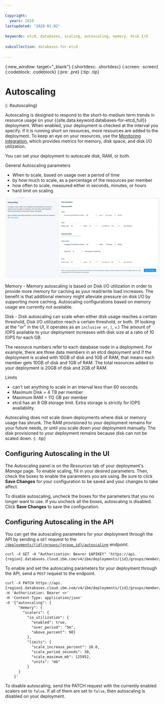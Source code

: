 ```yaml
---

Copyright:
  years: 2020
lastupdated: "2020-01-02"

keywords: etcd, databases, scaling, autoscaling, memory, disk I/O

subcollection: databases-for-etcd

---
```


{:new_window: target="_blank"}
{:shortdesc: .shortdesc}
{:screen: .screen}
{:codeblock: .codeblock}
{:pre: .pre}
{:tip: .tip}


# Autoscaling
{: #autoscaling}

Autoscaling is designed to respond to the short-to-medium term trends in resource usage on your {{site.data.keyword.databases-for-etcd_full}} deployment. When enabled, your deployment is checked at the interval you specify. If it is running short on resources, more resources are added to the deployment. To keep an eye on your resources, use the [Monitoring integration](/docs/services/databases-for-etcd?topic=cloud-databases-monitoring), which provides metrics for memory, disk space, and disk I/O utilization.

You can set your deployment to autoscale disk, RAM, or both.

General Autoscaling parameters
- When to scale, based on usage over a period of time
- by how much to scale, as a percentage of the resources per member
- how often to scale, measured either in seconds, minutes, or hours
- hard limit on scaling

![Example Autoscaling panel](images/autoscaling-panel.png)

Memory - Memory autoscaling is based on Disk I/O utilization in order to provide more memory for caching as your read/write load increases. The benefit is that additional memory might alleviate pressure on disk I/O by supporting more caching. Autoscaling configurations based on memory usage are currently not available. 

Disk - Disk autoscaling can scale when either disk usage reaches a certain threshold, Disk I/O utilization reach a certain threshold, or both. (If looking at the "or" in the UI, it operates as an `inclusive or`, `|`, `v`.) The amount of IOPS available to your deployment increases with disk size at a ratio of 10 IOPS for each GB.

The resource numbers refer to each database node in a deployment. For example, there are three data members in an etcd deployment and if the deployment is scaled with 10GB of disk and 1GB of RAM, that means each member gets 10GB of disk and 1GB of RAM. The total resources added to your deployment is 20GB of disk and 2GB of RAM.

Limits 
- can't set anything to scale in an interval less than 60 seconds.
- Maximum Disk = 4 TB per member
- Maximum RAM = 112 GB per member
- etcd has an 8 GB storage limit. Extra storage is strictly for IOPS availability.

Autoscaling does not scale down deployments where disk or memory usage has shrunk. The RAM provisioned to your deployment remains for your future needs, or until you scale down your deployment manually. The disk provisioned to your deployment remains because disk can not be scaled down. 
{: .tip}

## Configuring Autoscaling in the UI

The Autoscaling panel is on the _Resources_ tab of your deployment's _Manage_ page. To enable scaling, fill in your desired parameters. Then, check the boxes to enable the parameters you are using. Be sure to click **Save Changes** for your configuration to be saved and your changes to take affect.

To disable autoscaling, uncheck the boxes for the parameters that you no longer want to use. If you uncheck all the boxes, autoscaling is disabled. Click **Save Changes** to save the configuration.

## Configuring Autoscaling in the API

You can get the autoscaling parameters for your deployment through the API by sending a `GET` request to the [`/deployments/{id}/groups/{group_id}/autoscaling`]() endpoint. 
```
curl -X GET -H "Authorization: Bearer $APIKEY" 'https://api.{region}.databases.cloud.ibm.com/v4/ibm/deployments/{id}/groups/member/autoscaling'
```

To enable and set the autoscaling parameters for your deployment through the API, send a `POST` request to the endpoint.
```
curl -X PATCH https://api.{region}.databases.cloud.ibm.com/v4/ibm/deployments/{id}/groups/member/autoscaling -H 'Authorization: Bearer <>' 
-H 'Content-Type: application/json' 
-d '{"autoscaling": {
      "memory": {
        "scalers": {
          "io_utilization": {
            "enabled": true, 
            "over_period": "5m",
            "above_percent": 90}
          },
          "limits": {
            "scale_increase_percent": 10.0,
            "scale_period_seconds": 30,
            "scale_maximum_mb": 125952,
            "units": "mb"
          }
      }
    }'
```
To disable autoscaling, send the PATCH request with the currently enabled scalers set to `false`. If all of them are set to `false`, then autoscaling is disabled on your deployment.
